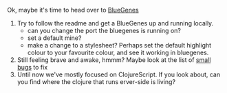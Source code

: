 Ok, maybe it's time to head over to [BlueGenes](https://github.com/intermine/bluegenes/tree/dev/src/cljs/bluegenes/sections/reportpage/components)

1. Try to follow the readme and get a BlueGenes up and running locally. 
    - can you change the port the bluegenes is running on?
    - set a default mine? 
    - make a change to a stylesheet? Perhaps set the default highlight colour to your favourite colour, and see it working in bluegenes.
2. Still feeling brave and awake, hmmm? Maybe look at the list of [small bugs](https://github.com/yochannah/clojure-bootcamp/blob/master/activities/bugs-to-squash.md) to fix
3. Until now we've mostly focused on ClojureScript. If you look about, can you find where the clojure that runs erver-side is living? 
